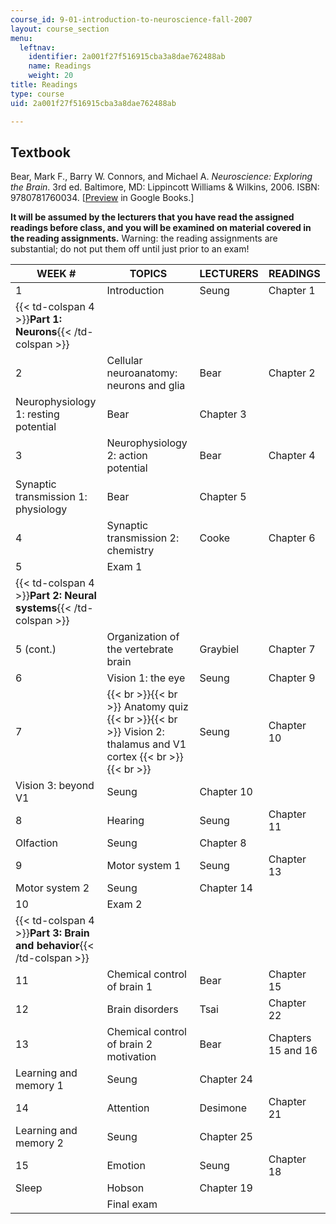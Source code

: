 ```yaml
---
course_id: 9-01-introduction-to-neuroscience-fall-2007
layout: course_section
menu:
  leftnav:
    identifier: 2a001f27f516915cba3a8dae762488ab
    name: Readings
    weight: 20
title: Readings
type: course
uid: 2a001f27f516915cba3a8dae762488ab

---
```


Textbook
--------

Bear, Mark F., Barry W. Connors, and Michael A. _Neuroscience: Exploring the Brain_. 3rd ed. Baltimore, MD: Lippincott Williams & Wilkins, 2006. ISBN: 9780781760034. \[[Preview](http://books.google.com/books?id=75NgwLzueikC&pg=PAfrontcover) in Google Books.\]

**It will be assumed by the lecturers that you have read the assigned readings before class, and you will be examined on material covered in the reading assignments.** Warning: the reading assignments are substantial; do not put them off until just prior to an exam!

| WEEK # | TOPICS | LECTURERS | READINGS |
| --- | --- | --- | --- |
| 1 | Introduction | Seung | Chapter 1 |
| {{< td-colspan 4 >}}**Part 1: Neurons**{{< /td-colspan >}} ||||
| 2 | Cellular neuroanatomy: neurons and glia | Bear | Chapter 2 |
| Neurophysiology 1: resting potential | Bear | Chapter 3 |
| 3 | Neurophysiology 2: action potential | Bear | Chapter 4 |
| Synaptic transmission 1: physiology | Bear | Chapter 5 |
| 4 | Synaptic transmission 2: chemistry | Cooke | Chapter 6 |
| 5 | Exam 1 | &nbsp; |
| {{< td-colspan 4 >}}**Part 2: Neural systems**{{< /td-colspan >}} ||||
| 5 (cont.) | Organization of the vertebrate brain | Graybiel | Chapter 7 |
| 6 | Vision 1: the eye | Seung | Chapter 9 |
| 7 |  {{< br >}}{{< br >}} Anatomy quiz {{< br >}}{{< br >}} Vision 2: thalamus and V1 cortex {{< br >}}{{< br >}}  | Seung | Chapter 10 |
| Vision 3: beyond V1 | Seung | Chapter 10 |
| 8 | Hearing | Seung | Chapter 11 |
| Olfaction | Seung | Chapter 8 |
| 9 | Motor system 1 | Seung | Chapter 13 |
| Motor system 2 | Seung | Chapter 14 |
| 10 | Exam 2 | &nbsp; |
| {{< td-colspan 4 >}}**Part 3: Brain and behavior**{{< /td-colspan >}} ||||
| 11 | Chemical control of brain 1 | Bear | Chapter 15 |
| 12 | Brain disorders | Tsai | Chapter 22 |
| 13 | Chemical control of brain 2 motivation | Bear | Chapters 15 and 16 |
| Learning and memory 1 | Seung | Chapter 24 |
| 14 | Attention | Desimone | Chapter 21 |
| Learning and memory 2 | Seung | Chapter 25 |
| 15 | Emotion | Seung | Chapter 18 |
| Sleep | Hobson | Chapter 19 |
| &nbsp; | Final exam | &nbsp; |